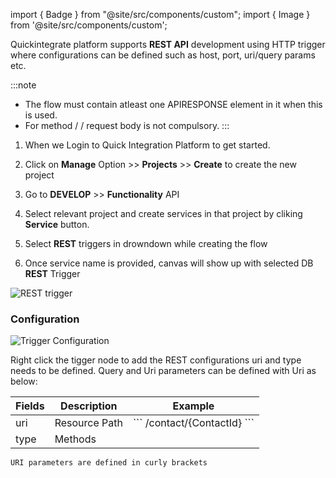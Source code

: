 import { Badge } from "@site/src/components/custom";
import { Image } from '@site/src/components/custom';

Quickintegrate platform supports **REST API** development using HTTP trigger where configurations can be defined such as host, port, uri/query params etc.

:::note

- The flow must contain atleast one APIRESPONSE element in it when this is used.
- For method <Badge cls="success" method="POST" /> / <Badge cls="warning" method="PUT" /> / <Badge cls="success" method="PATCH" /> request body is not compulsory.
:::

1. When we Login to Quick Integration Platform to get started.

2. Click on **Manage** Option >> **Projects** >> **Create** to create the new project

3. Go to **DEVELOP** >> **Functionality** API

4. Select relevant project and create services in that project by cliking **Service** button.

5. Select **REST** triggers in drowndown while creating the flow

6. Once service name is provided, canvas will show up with selected DB **REST** Trigger

<Image src="/img/Core Development/Trigger/rest.png" alt="REST trigger" />

### Configuration

<Image cls="border mb-2" src="/img/Core Development/Trigger_config/rest.png" alt="Trigger Configuration" />

Right click the tigger node to add the REST configurations uri and type needs to be defined. Query and Uri parameters can be defined with Uri as below:

<table>
    <thead>
        <tr>
            <th>Fields</th>
            <th>Description</th>
            <th>Example</th>
        </tr>
    </thead>
<tbody>
    <tr>
        <td>uri</td>
        <td>Resource Path</td>
        <td>
            ```
            /contact/{ContactId}
            ```
        </td>
    </tr>
    <tr>
        <td>type</td>
        <td>Methods</td>
        <td>
            <Badge cls="info" method="GET" />
        </td>
    </tr>
    </tbody>
</table>

`URI parameters are defined in curly brackets`
